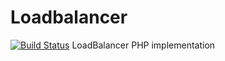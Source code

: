 # Loadbalancer
[![Build Status](https://travis-ci.org/kisztof/Loadbalancer.svg?branch=master)](https://travis-ci.org/kisztof/Loadbalancer)
LoadBalancer PHP implementation
